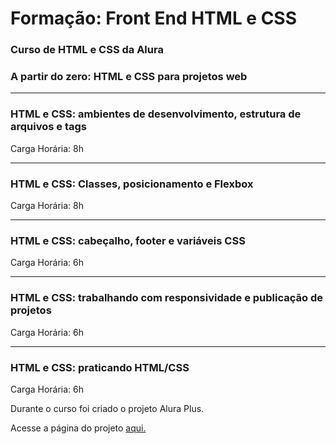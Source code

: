 # Formação: Front End HTML e CSS
### Curso de HTML e CSS da Alura
### A partir do zero: HTML e CSS para projetos web

---

### HTML e CSS: ambientes de desenvolvimento, estrutura de arquivos e tags
Carga Horária: 8h

---

### HTML e CSS: Classes, posicionamento e Flexbox
Carga Horária: 8h

---

### HTML e CSS: cabeçalho, footer e variáveis CSS
Carga Horária: 6h

---

### HTML e CSS: trabalhando com responsividade e publicação de projetos
Carga Horária: 6h

---

### HTML e CSS: praticando HTML/CSS
Carga Horária: 6h
<p>Durante o curso foi criado o projeto Alura Plus.</p>
<p>Acesse a página do projeto <a href="https://albertobtlima.github.io/alura-plus/">aqui.</a></p>

